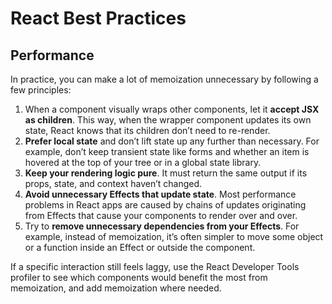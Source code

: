 # React Best Practices

## Performance

In practice, you can make a lot of memoization unnecessary by following a few principles:

1. When a component visually wraps other components, let it **accept JSX as children**. This way, when the wrapper component updates its own state, React knows that its children don’t need to re-render.
2. **Prefer local state** and don’t lift state up any further than necessary. For example, don’t keep transient state like forms and whether an item is hovered at the top of your tree or in a global state library.
3. **Keep your rendering logic pure**. It must return the same output if its props, state, and context haven’t changed.
4. **Avoid unnecessary Effects that update state**. Most performance problems in React apps are caused by chains of updates originating from Effects that cause your components to render over and over.
5. Try to **remove unnecessary dependencies from your Effects**. For example, instead of memoization, it’s often simpler to move some object or a function inside an Effect or outside the component.

If a specific interaction still feels laggy, use the React Developer Tools profiler to see which components would benefit the most from memoization, and add memoization where needed.
